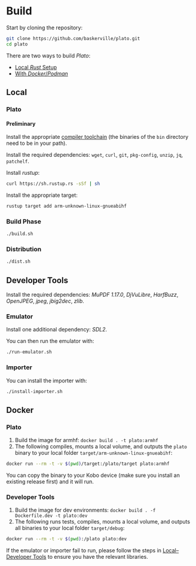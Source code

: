 # Build

Start by cloning the repository:

```sh
git clone https://github.com/baskerville/plato.git
cd plato
```

There are two ways to build *Plato*:
- [Local *Rust* Setup](#local)
- [With *Docker*/*Podman*](#docker)

## Local

### Plato

#### Preliminary

Install the appropriate [compiler toolchain](https://github.com/kobolabs/Kobo-Reader/tree/master/toolchain) (the binaries of the `bin` directory need to be in your path).

Install the required dependencies: `wget`, `curl`, `git`, `pkg-config`, `unzip`, `jq`, `patchelf`.

Install *rustup*:
```sh
curl https://sh.rustup.rs -sSf | sh
```

Install the appropriate target:
```sh
rustup target add arm-unknown-linux-gnueabihf
```

### Build Phase

```sh
./build.sh
```

### Distribution

```sh
./dist.sh
```

## Developer Tools

Install the required dependencies: *MuPDF 1.17.0*, *DjVuLibre*, *HarfBuzz*, *OpenJPEG*, *jpeg*, *jbig2dec*, *zlib*.

### Emulator

Install one additional dependency: *SDL2*.

You can then run the emulator with:
```sh
./run-emulator.sh
```

### Importer

You can install the importer with:
```sh
./install-importer.sh
```

## Docker

### Plato

1. Build the image for armhf: `docker build . -t plato:armhf`
2. The following compiles, mounts a local volume, and outputs the `plato` binary to your local folder `target/arm-unknown-linux-gnueabihf`:

```sh
docker run --rm -t -v $(pwd)/target:/plato/target plato:armhf
```

You can copy the binary to your Kobo device (make sure you install an existing release first) and it will run.

### Developer Tools

1. Build the image for dev environments: `docker build . -f Dockerfile.dev -t plato:dev`
2. The following runs tests, compiles, mounts a local volume, and outputs all binaries to your local folder `target/debug`:

```sh
docker run --rm -t -v $(pwd):/plato plato:dev
```

If the emulator or importer fail to run, please follow the steps in [Local–Developer Tools](#developer-tools) to ensure you have the relevant libraries.

